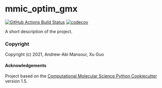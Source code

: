 mmic_optim_gmx
==============================
[//]: # (Badges)
[![GitHub Actions Build Status](https://github.com/REPLACE_WITH_OWNER_ACCOUNT/mmic_optim_gmx/workflows/CI/badge.svg)](https://github.com/REPLACE_WITH_OWNER_ACCOUNT/mmic_optim_gmx/actions?query=workflow%3ACI)
[![codecov](https://codecov.io/gh/REPLACE_WITH_OWNER_ACCOUNT/mmic_optim_gmx/branch/master/graph/badge.svg)](https://codecov.io/gh/REPLACE_WITH_OWNER_ACCOUNT/mmic_optim_gmx/branch/master)


A short description of the project.

### Copyright

Copyright (c) 2021, Andrew-Abi Mansour, Xu Guo


#### Acknowledgements
 
Project based on the 
[Computational Molecular Science Python Cookiecutter](https://github.com/molssi/cookiecutter-cms) version 1.5.
